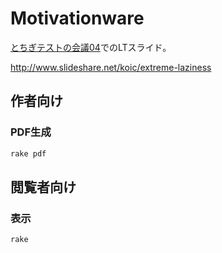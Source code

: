# Motivationware

[とちぎテストの会議04](http://d.hatena.ne.jp/tochigitestnokaigi/20160423)でのLTスライド。

http://www.slideshare.net/koic/extreme-laziness

## 作者向け

### PDF生成

```sh
rake pdf
```

## 閲覧者向け

### 表示

```sh
rake
```
